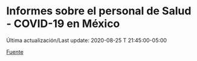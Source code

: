 # Informes sobre el personal de Salud - COVID-19 en México
 
Última actualización/Last update: 2020-08-25 T 21:45:00-05:00

 [Fuente](https://www.gob.mx/salud/documentos/informes-sobre-el-personal-de-salud-covid-19-en-mexico)
